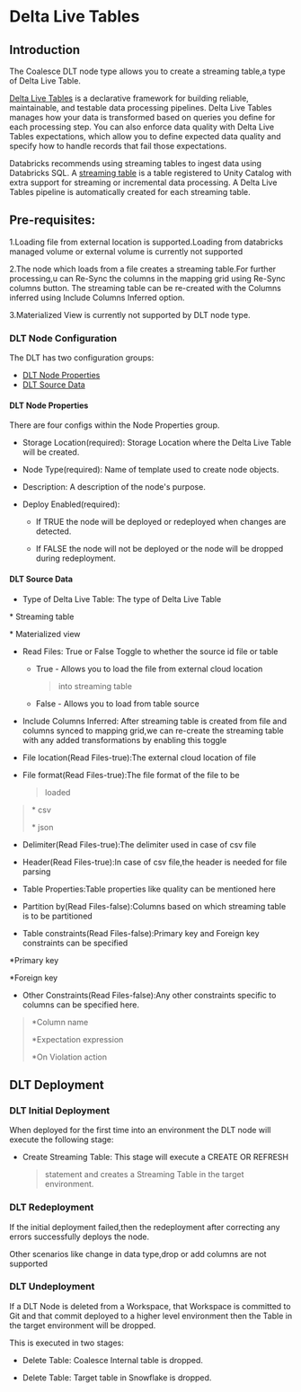 # **Delta Live Tables**

## **Introduction**

The Coalesce DLT node type allows you to create a streaming table,a type
of Delta Live Table.

[Delta Live Tables](https://docs.databricks.com/en/delta-live-tables/index.html)
is a declarative framework for building reliable, maintainable, and
testable data processing pipelines. Delta Live Tables manages how your
data is transformed based on queries you define for each processing
step. You can also enforce data quality with Delta Live Tables
expectations, which allow you to define expected data quality and
specify how to handle records that fail those expectations.

Databricks recommends using streaming tables to ingest data using
Databricks SQL. A [streaming
table](https://docs.databricks.com/en/tables/streaming.html#additional-resources)
is a table registered to Unity Catalog with extra support for streaming
or incremental data processing. A Delta Live Tables pipeline is
automatically created for each streaming table.

## **Pre-requisites:**

1.Loading file from external location is supported.Loading from
databricks managed volume or external volume is currently not supported

2.The node which loads from a file creates a streaming table.For further processing,u can Re-Sync the columns in the mapping grid using Re-Sync columns button.
The streaming table can be re-created with the Columns inferred using Include Columns Inferred option.

3.Materialized View is currently not supported by DLT node type.

### **DLT Node Configuration**

The DLT has two configuration groups:

* [DLT Node Properties](#dlt-node-properties)
* [DLT Source Data](#dlt-source-data)

<h4 id="dlt-node-properties"> DLT Node Properties </h4>

There are four configs within the Node Properties group.

-   Storage Location(required): Storage Location where the Delta Live Table will be created.

-   Node Type(required): Name of template used to create node objects.

-   Description: A description of the node\'s purpose.

-   Deploy Enabled(required):

    -   If TRUE the node will be deployed or redeployed when changes are detected.

    -   If FALSE the node will not be deployed or the node will be dropped during redeployment.

<h4 id="dlt-source-data"> DLT Source Data </h4>

-   Type of Delta Live Table: The type of Delta Live Table

\* Streaming table

\* Materialized view

-   Read Files: True or False Toggle to whether the source id file or table

    -   True - Allows you to load the file from external cloud location
        > into streaming table

    -   False - Allows you to load from table source
      
-   Include Columns Inferred: After streaming table is created from file and columns synced to mapping grid,we can re-create the streaming table with any added transformations by enabling this toggle

-   File location(Read Files-true):The external cloud location of file

-   File format(Read Files-true):The file format of the file to be
    > loaded

> \* csv
>
> \* json

-   Delimiter(Read Files-true):The delimiter used in case of csv file

-   Header(Read Files-true):In case of csv file,the header is needed for file parsing

-   Table Properties:Table properties like quality can be mentioned here

-   Partition by(Read Files-false):Columns based on which streaming  table is to be partitioned

-   Table constraints(Read Files-false):Primary key and Foreign key  constraints can be specified

\*Primary key

\*Foreign key

-   Other Constraints(Read Files-false):Any other constraints specific to columns can be specified here.

> \*Column name
>
> \*Expectation expression
>
> \*On Violation action

## **DLT Deployment**

### **DLT Initial Deployment**

When deployed for the first time into an environment the DLT node will
execute the following stage:

-   Create Streaming Table: This stage will execute a CREATE OR REFRESH
    > statement and creates a Streaming Table in the target environment.

### **DLT Redeployment**

If the initial deployment failed,then the redeployment after correcting
any errors successfully deploys the node.

Other scenarios like change in data type,drop or add columns are not
supported

### **DLT Undeployment**

If a DLT Node is deleted from a Workspace, that Workspace is committed
to Git and that commit deployed to a higher level environment then the
Table in the target environment will be dropped.

This is executed in two stages:

-   Delete Table: Coalesce Internal table is dropped.

-   Delete Table: Target table in Snowflake is dropped.
